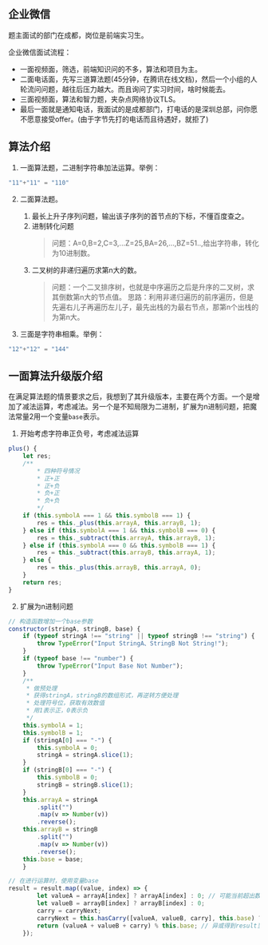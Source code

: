 ## 企业微信
题主面试的部门在成都，岗位是前端实习生。

企业微信面试流程：
- 一面视频面，筛选，前端知识问的不多，算法和项目为主。
- 二面电话面，先写三道算法题(45分钟，在腾讯在线文档)，然后一个小组的人轮流问问题，越往后压力越大。而且询问了实习时间，啥时候能去。
- 三面视频面，算法和智力题，夹杂点网络协议TLS。
- 最后一面就是通知电话，我面试的是成都部门，打电话的是深圳总部，问你愿不愿意接受offer。(由于字节先打的电话而且待遇好，就拒了)

## 算法介绍
1. 一面算法题，二进制字符串加法运算。举例：
```js
"11"+"11" = "110"
```

2. 二面算法题。
     1. 最长上升子序列问题，输出该子序列的首节点的下标，不懂百度查之。
     2. 进制转化问题
		>问题：A=0,B=2,C=3,...Z=25,BA=26,...,BZ=51..,给出字符串，转化为10进制数。
     3. 二叉树的非递归遍历求第n大的数。
		> 问题：一个二叉排序树，也就是中序遍历之后是升序的二叉树，求其倒数第n大的节点值。
		> 思路：利用非递归遍历的前序遍历，但是先遍右儿子再遍历左儿子，最先出栈的为最右节点，那第n个出栈的为第n大。

3. 三面是字符串相乘。举例：
```js
"12"+"12" = "144"
```
## 一面算法升级版介绍
在满足算法题的情景要求之后，我想到了其升级版本，主要在两个方面。一个是增加了减法运算，考虑减法。另一个是不知局限为二进制，扩展为n进制问题，把魔法常量2用一个变量`base`表示。

1. 开始考虑字符串正负号，考虑减法运算
```javascript
plus() {
	let res;
	/**
		* 四种符号情况
		* 正+正
		* 正+负
		* 负+正
		* 负+负
		*/
	if (this.symbolA === 1 && this.symbolB === 1) {
		res = this._plus(this.arrayA, this.arrayB, 1);
	} else if (this.symbolA === 1 && this.symbolB === 0) {
		res = this._subtract(this.arrayA, this.arrayB, 1);
	} else if (this.symbolA === 0 && this.symbolB === 1) {
		res = this._subtract(this.arrayB, this.arrayA, 1);
	} else {
		res = this._plus(this.arrayB, this.arrayA, 0);
	}
	return res;
}
```
2. 扩展为n进制问题
```javascript
// 构造函数增加一个base参数
constructor(stringA, stringB, base) {
	if (typeof stringA !== "string" || typeof stringB !== "string") {
		throw TypeError("Input StringA、StringB Not String!");
	}
	if (typeof base !== "number") {
		throw TypeError("Input Base Not Number");
	}
	/**
	 * 做预处理
	 * 获得stringA，stringB的数组形式，再逆转方便处理
	 * 处理符号位，获取有效数值
	 * 用1表示正，0表示负
	 */
	this.symbolA = 1;
	this.symbolB = 1;
	if (stringA[0] === "-") {
		this.symbolA = 0;
		stringA = stringA.slice(1);
	}
	if (stringB[0] === "-") {
		this.symbolB = 0;
		stringB = stringB.slice(1);
	}
	this.arrayA = stringA
		.split("")
		.map(v => Number(v))
		.reverse();
	this.arrayB = stringB
		.split("")
		.map(v => Number(v))
		.reverse();
	this.base = base;
	}
```
```javascript
// 在进行运算时，使用变量base
result = result.map((value, index) => {
		let valueA = arrayA[index] ? arrayA[index] : 0; // 可能当前超出数组范围，做判断
		let valueB = arrayB[index] ? arrayB[index] : 0;
		carry = carryNext;
		carryNext = this.hasCarry([valueA, valueB, carry], this.base) ? 1 : 0; // 是否进位
		return (valueA + valueB + carry) % this.base; // 异或得到result当前下标值
	});
```